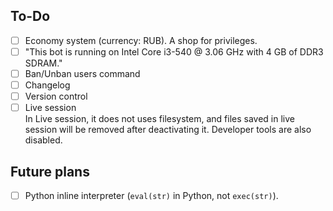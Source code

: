 ## To-Do
- [ ] Economy system (currency: RUB). A shop for privileges.
- [ ] "This bot is running on Intel Core i3-540 @ 3.06 GHz with 4 GB of DDR3 SDRAM."
- [ ] Ban/Unban users command
- [ ] Changelog
- [ ] Version control
- [ ] Live session
<br>In Live session, it does not uses filesystem, and files saved in live session will be removed after deactivating it. Developer tools are also disabled.

## Future plans
- [ ] Python inline interpreter (`eval(str)` in Python, not `exec(str)`).
